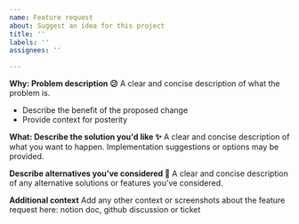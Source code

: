 ```yaml
---
name: Feature request
about: Suggest an idea for this project
title: ''
labels: ''
assignees: ''

---
```


**Why: Problem description 😕**
A clear and concise description of what the problem is.

* Describe the benefit of the proposed change
* Provide context for posterity

**What: Describe the solution you'd like ✨**
A clear and concise description of what you want to happen. Implementation suggestions or options may be provided.

**Describe alternatives you've considered 🤔**
A clear and concise description of any alternative solutions or features you've considered.

**Additional context** Add any other context or screenshots about the feature request here: notion doc, github discussion or ticket
